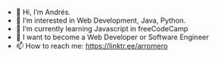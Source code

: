 - 👋 Hi, I’m Andrés.
- 👀 I’m interested in Web Development, Java, Python.
- 🌱 I’m currently learning Javascript in freeCodeCamp
- 💞️ I want to become a Web Developer or Software Engineer
- 📫 How to reach me: https://linktr.ee/arromero 

<!---
arromero4/arromero4 is a ✨ special ✨ repository because its `README.md` (this file) appears on your GitHub profile.
You can click the Preview link to take a look at your changes.
--->
